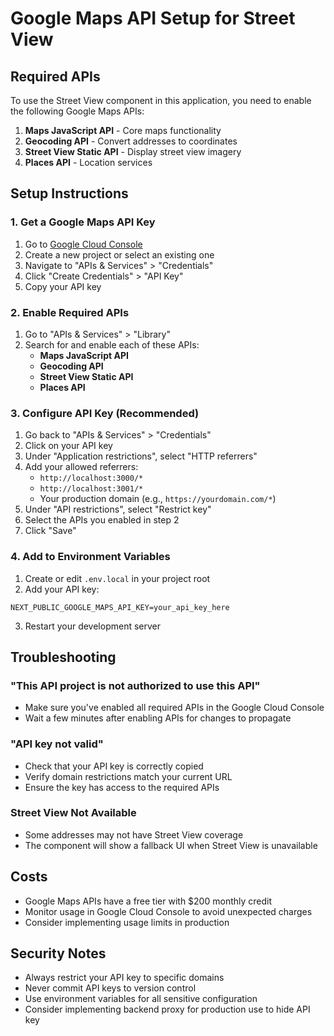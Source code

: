 # Google Maps API Setup for Street View

## Required APIs
To use the Street View component in this application, you need to enable the following Google Maps APIs:

1. **Maps JavaScript API** - Core maps functionality
2. **Geocoding API** - Convert addresses to coordinates
3. **Street View Static API** - Display street view imagery
4. **Places API** - Location services

## Setup Instructions

### 1. Get a Google Maps API Key
1. Go to [Google Cloud Console](https://console.cloud.google.com/)
2. Create a new project or select an existing one
3. Navigate to "APIs & Services" > "Credentials"
4. Click "Create Credentials" > "API Key"
5. Copy your API key

### 2. Enable Required APIs
1. Go to "APIs & Services" > "Library"
2. Search for and enable each of these APIs:
   - **Maps JavaScript API**
   - **Geocoding API**
   - **Street View Static API**
   - **Places API**

### 3. Configure API Key (Recommended)
1. Go back to "APIs & Services" > "Credentials"
2. Click on your API key
3. Under "Application restrictions", select "HTTP referrers"
4. Add your allowed referrers:
   - `http://localhost:3000/*`
   - `http://localhost:3001/*`
   - Your production domain (e.g., `https://yourdomain.com/*`)
5. Under "API restrictions", select "Restrict key"
6. Select the APIs you enabled in step 2
7. Click "Save"

### 4. Add to Environment Variables
1. Create or edit `.env.local` in your project root
2. Add your API key:
```
NEXT_PUBLIC_GOOGLE_MAPS_API_KEY=your_api_key_here
```
3. Restart your development server

## Troubleshooting

### "This API project is not authorized to use this API"
- Make sure you've enabled all required APIs in the Google Cloud Console
- Wait a few minutes after enabling APIs for changes to propagate

### "API key not valid"
- Check that your API key is correctly copied
- Verify domain restrictions match your current URL
- Ensure the key has access to the required APIs

### Street View Not Available
- Some addresses may not have Street View coverage
- The component will show a fallback UI when Street View is unavailable

## Costs
- Google Maps APIs have a free tier with $200 monthly credit
- Monitor usage in Google Cloud Console to avoid unexpected charges
- Consider implementing usage limits in production

## Security Notes
- Always restrict your API key to specific domains
- Never commit API keys to version control
- Use environment variables for all sensitive configuration
- Consider implementing backend proxy for production use to hide API key